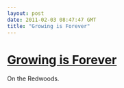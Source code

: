 ```yaml
---
layout: post
date: 2011-02-03 08:47:47 GMT
title: "Growing is Forever"
---
```

# [Growing is Forever](http://vimeo.com/18305022)

On the Redwoods.